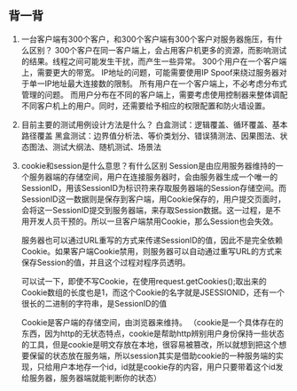 ##  背一背
1. 一台客户端有300个客户，和300个客户端有300个客户对服务器施压，有什么区别？
    300个客户在同一客户端上，会占用客户机更多的资源，而影响测试的结果。线程之间可能发生干扰，而产生一些异常。
    300个用户在一个客户端上，需要更大的带宽。
    IP地址的问题，可能需要使用IP Spoof来绕过服务器对于单一IP地址最大连接数的限制。
    所有用户在一个客户端上，不必考虑分布式管理的问题。
    而用户分布在不同的客户端上，需要考虑使用控制器来整体调配不同客户机上的用户。同时，还需要给予相应的权限配置和防火墙设置。

2. 目前主要的测试用例设计方法是什么？
    白盒测试：逻辑覆盖、循环覆盖、基本路径覆盖
    黑盒测试：边界值分析法、等价类划分、错误猜测法、因果图法、状态图法、测试大纲法、随机测试、场景法

3. cookie和session是什么意思？有什么区别
    Session是由应用服务器维持的一个服务器端的存储空间，用户在连接服务器时，会由服务器生成一个唯一的SessionID，用该SessionID为标识符来存取服务器端的Session存储空间。而SessionID这一数据则是保存到客户端，用Cookie保存的，用户提交页面时，会将这一SessionID提交到服务器端，来存取Session数据。这一过程，是不用开发人员干预的。所以一旦客户端禁用Cookie，那么Session也会失效。

    服务器也可以通过URL重写的方式来传递SessionID的值，因此不是完全依赖Cookie。如果客户端Cookie禁用，则服务器可以自动通过重写URL的方式来保存Session的值，并且这个过程对程序员透明。

    可以试一下，即使不写Cookie，在使用request.getCookies();取出来的Cookie数组的长度也是1，而这个Cookie的名字就是JSESSIONID，还有一个很长的二进制的字符串，是SessionID的值

    Cookie是客户端的存储空间，由浏览器来维持。
    （cookie是一个具体存在的东西，因为http的无状态特点，cookie是帮助http辨别用户身份保持一些状态的工具，但是cookie是明文存放在本地，很容易被篡改，所以就想到把这个想要保留的状态放在服务端，所以session其实是借助cookie的一种服务端的实现，只给用户本地存一个id，id就是cookie存的内容，用户只要带着这个id发给服务器，服务器端就能判断你的状态）

